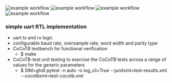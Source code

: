 ![example workflow](https://github.com/npatsiatzis/uart/actions/workflows/regression.yml/badge.svg)
![example workflow](https://github.com/npatsiatzis/uart/actions/workflows/coverage.yml/badge.svg)
![example workflow](https://github.com/npatsiatzis/uart/actions/workflows/regression_pyuvm.yml/badge.svg)
![example workflow](https://github.com/npatsiatzis/uart/actions/workflows/coverage_pyuvm.yml/badge.svg)

### simple uart RTL implementation

- uart tx and rx logic
- configurable baud rate, oversample rate, word width and parity type
- CoCoTB testbench for functional verification
    - $ make
- CoCoTB-test unit testing to exercise the CoCoTB tests across a range of values for the generic parameters
    - $  SIM=ghdl pytest -n auto -o log_cli=True --junitxml=test-results.xml --cocotbxml=test-cocotb.xml

